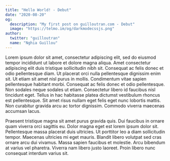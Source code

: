 ```yaml
---
title: "Hello World! - Debut"
date: "2020-08-20"
og:
  description: "My first post on guilloutran.com - Debut"
  image: "https://telmo.im/og/darkmodecssjs.png"
author:
  twitter: "guilloutran"
  name: "Nghia Guillou"
---
```


Lorem ipsum dolor sit amet, consectetur adipiscing elit, sed do eiusmod tempor incididunt ut labore et dolore magna aliqua. Amet consectetur adipiscing elit duis tristique sollicitudin nibh sit. Consequat ac felis donec et odio pellentesque diam. Ut placerat orci nulla pellentesque dignissim enim sit. Ut etiam sit amet nisl purus in mollis. Condimentum vitae sapien pellentesque habitant morbi. Consequat ac felis donec et odio pellentesque. Non sodales neque sodales ut etiam. Consectetur libero id faucibus nisl tincidunt eget. Tellus in hac habitasse platea dictumst vestibulum rhoncus est pellentesque. Sit amet risus nullam eget felis eget nunc lobortis mattis. Non curabitur gravida arcu ac tortor dignissim. Commodo viverra maecenas accumsan lacus.

Praesent tristique magna sit amet purus gravida quis. Dui faucibus in ornare quam viverra orci sagittis eu. Dolor magna eget est lorem ipsum dolor sit. Pellentesque massa placerat duis ultricies. Ut porttitor leo a diam sollicitudin tempor. Maecenas ultricies mi eget mauris. Blandit libero volutpat sed cras ornare arcu dui vivamus. Massa sapien faucibus et molestie. Arcu bibendum at varius vel pharetra. Viverra nam libero justo laoreet. Proin libero nunc consequat interdum varius sit.

